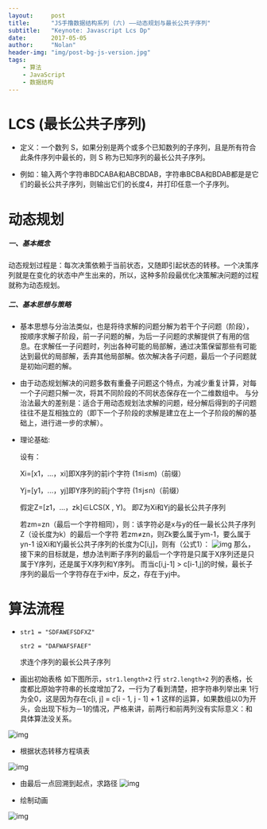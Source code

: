 ```yaml
---
layout:     post
title:      "JS手撸数据结构系列 (六) ——动态规划与最长公共子序列"
subtitle:   "Keynote: Javascript Lcs Dp"
date:       2017-05-05
author:     "Nolan"
header-img: "img/post-bg-js-version.jpg"
tags:
    - 算法
    - JavaScript
    - 数据结构
---
```

# LCS (最长公共子序列)
 
* 定义：一个数列 S，如果分别是两个或多个已知数列的子序列，且是所有符合此条件序列中最长的，则 S 称为已知序列的最长公共子序列。

* 例如：输入两个字符串BDCABA和ABCBDAB，字符串BCBA和BDAB都是是它们的最长公共子序列，则输出它们的长度4，并打印任意一个子序列。

# 动态规划
##### 一、基本概念
动态规划过程是：每次决策依赖于当前状态，又随即引起状态的转移。一个决策序列就是在变化的状态中产生出来的，所以，这种多阶段最优化决策解决问题的过程就称为动态规划。

##### 二、基本思想与策略
* 基本思想与分治法类似，也是将待求解的问题分解为若干个子问题（阶段），按顺序求解子阶段，前一子问题的解，为后一子问题的求解提供了有用的信息。在求解任一子问题时，列出各种可能的局部解，通过决策保留那些有可能达到最优的局部解，丢弃其他局部解。依次解决各子问题，最后一个子问题就是初始问题的解。
* 由于动态规划解决的问题多数有重叠子问题这个特点，为减少重复计算，对每一个子问题只解一次，将其不同阶段的不同状态保存在一个二维数组中。
与分治法最大的差别是：适合于用动态规划法求解的问题，经分解后得到的子问题往往不是互相独立的（即下一个子阶段的求解是建立在上一个子阶段的解的基础上，进行进一步的求解）。

* 理论基础:

	设有：

	Xi=[x1，...，xi]即X序列的前i个字符 (1≤i≤m)（前缀）

	Yj=[y1，...，yj]即Y序列的前j个字符 (1≤j≤n)（前缀）

	 
	假定Z=[z1，...，zk]∈LCS(X , Y)。
	即Z为Xi和Yj的最长公共子序列

	若zm=zn（最后一个字符相同），则：该字符必是x与y的任一最长公共子序列Z（设长度为k）的最后一个字符
	若zm≠zn，则Zk要么属于ym-1，要么属于yn-1
	设Xi和Yj最长公共子序列的长度为C[i,j]，则有（公式1）：
    ![img](/blog/img/in-post/lcs-formula.gif) 
	那么，接下来的目标就是，想办法判断子序列的最后一个字符是只属于X序列还是只属于Y序列，还是属于X序列和Y序列。
	而当c[i,j-1] > c[i-1,j]的时候，最长子序列的最后一个字符存在于xi中，反之，存在于yj中。
	 
# 算法流程
* `str1 = "SDFAWEFSDFXZ"`

  `str2 = "DAFWAFSFAEF" `  

  求连个序列的最长公共子序列

* 画出初始表格
如下图所示，`str1.length+2` 行 `str2.length+2` 列的表格，长度都比原始字符串的长度增加了2，一行为了看到清楚，把字符串列举出来
1行为全0，这是因为存在c[i, j] = c[i - 1, j - 1] + 1 这样的运算，如果数组以0为开头，会出现下标为－1的情况，严格来讲，前两行和前两列没有实际意义：和具体算法没关系。


![img](/blog/img/in-post/lcs-init.png)
* 根据状态转移方程填表

	
![img](/blog/img/in-post/lcs-computed.png)
	
	
* 由最后一点回溯到起点，求路径
![img](/blog/img/in-post/lcs-path.png)
	
* 绘制动画

![img](/blog/img/in-post/lcs-common.png)